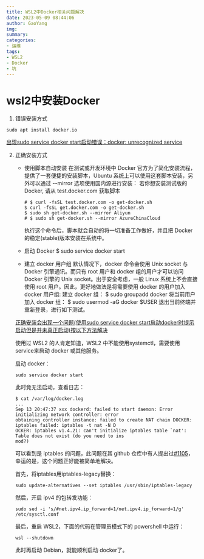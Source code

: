 ```yaml
---
title: WSL2中Docker相关问题解决
date: 2023-05-09 08:44:06
author: GaoYang
img:
summary: 
categories:
- 运维
tags:
- WSL2
- Docker
- 坑
---
```


# wsl2中安装Docker
1. 错误安装方式

```
sudo apt install docker.io
```
[出现sudo service docker start启动错误：docker: unrecognized service]()

2. 正确安装方式

    * 使用脚本自动安装
    在测试或开发环境中 Docker 官方为了简化安装流程，提供了一套便捷的安装脚本，Ubuntu 系统上可以使用这套脚本安装，另外可以通过 --mirror 选项使用国内源进行安装：
    若你想安装测试版的 Docker, 请从 test.docker.com 获取脚本
        ```
        # $ curl -fsSL test.docker.com -o get-docker.sh
        $ curl -fsSL get.docker.com -o get-docker.sh
        $ sudo sh get-docker.sh --mirror Aliyun
        # $ sudo sh get-docker.sh --mirror AzureChinaCloud
        ```
        执行这个命令后，脚本就会自动的将一切准备工作做好，并且把 Docker 的稳定(stable)版本安装在系统中。

    * 启动 Docker
    $ sudo service docker start

    * 建立 docker 用户组
    默认情况下，docker 命令会使用 Unix socket 与 Docker 引擎通讯。而只有 root 用户和 docker 组的用户才可以访问 Docker 引擎的 Unix socket。出于安全考虑，一般 Linux 系统上不会直接使用 root 用户。因此，更好地做法是将需要使用 docker 的用户加入 docker 用户组:
    建立 docker 组：
    $ sudo groupadd docker
    将当前用户加入 docker 组：
    $ sudo usermod -aG docker $USER
    退出当前终端并重新登录，进行如下测试。

    [正确安装会出现一个问题(使用sudo service docker start启动docker时提示启动但是并未真正启动)按以下方法解决]()

    使用过 WSL2 的人肯定知道，WSL2 中不能使用systemctl，需要使用service来启动 docker 或其他服务。

    启动 docker：
    ```
    sudo service docker start
    ```
    此时竟无法启动，查看日志：
    ```
    $ cat /var/log/docker.log
    ...
    Sep 13 20:47:37 xxx dockerd: failed to start daemon: Error initializing network controller: error
    obtaining controller instance: failed to create NAT chain DOCKER: iptables failed: iptables -t nat -N D
    OCKER: iptables v1.4.21: can't initialize iptables table `nat': Table does not exist (do you need to ins
    mod?)
    ```
    可以看到是 iptables 的问题，此问题在其 github 仓库中有人提出过[#1105](https://github.com/docker/for-linux/issues/1105)，幸运的是，这个问题正好能被简单地解决。

    首先，将iptables用iptables-legacy替换：
    ```
    sudo update-alternatives --set iptables /usr/sbin/iptables-legacy
    ```
    然后，开启 ipv4 的包转发功能：
    ```
    sudo sed -i 's/#net.ipv4.ip_forward=1/net.ipv4.ip_forward=1/g' /etc/sysctl.conf
    ```
    最后，重启 WSL2，下面的代码在管理员模式下的 powershell 中运行：
    ```
    wsl --shutdown
    ```
    此时再启动 Debian，就能顺利启动 docker了。